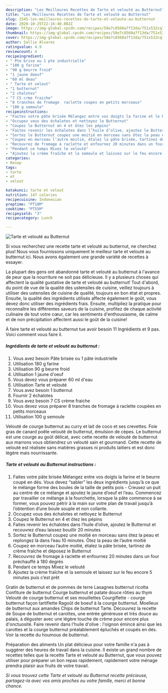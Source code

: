 ```yaml
---
description: "Les Meilleures Recettes de Tarte et velouté au Butternut"
title: "Les Meilleures Recettes de Tarte et velouté au Butternut"
slug: 1545-les-meilleures-recettes-de-tarte-et-veloute-au-butternut
date: 2020-10-25T22:16:40.802Z
image: https://img-global.cpcdn.com/recipes/58e7c8560a7f13da/751x532cq70/tarte-et-veloute-au-butternut-photo-principale-de-la-recette.jpg
thumbnail: https://img-global.cpcdn.com/recipes/58e7c8560a7f13da/751x532cq70/tarte-et-veloute-au-butternut-photo-principale-de-la-recette.jpg
cover: https://img-global.cpcdn.com/recipes/58e7c8560a7f13da/751x532cq70/tarte-et-veloute-au-butternut-photo-principale-de-la-recette.jpg
author: Sallie Alvarez
ratingvalue: 4.9
reviewcount: 4
recipeingredient:
- " Pte brise ou 1 pte industrielle"
- "180 g farine"
- "90 g beurre froid"
- "1 jaune doeuf"
- "60 ml deau"
- " Tarte et velout"
- "1 butternut"
- "2 chalotes"
- "7 CS crme fraiche"
- "8 tranches de fromage  raclette coupes en petits morceaux"
- "100 g semoule"
recipeinstructions:
- "Faites votre pâte brisée Mélangez entre vos doigts la farine et le beurre coupé en dés. Vous devez “sabler” les deux ingrédients jusqu’à ce que le mélange forme des boules de la taille de petits pois Creusez un puit au centre de ce mélange et ajoutez le jaune d’oeuf et l’eau. Commencez par travailler ce mélange à la fourchette, lorsque la pâte commence à se former, vous pouvez pétrir à la main sur votre plan de travail jusqu’à l’obtention d’une boule souple et non collante."
- "Occupez vous des échalotes et nettoyez le Butternut"
- "Coupez le Butternut en 4 et ôtez les pépins"
- "Faites revenir les échalotes dans l’huile d’olive, ajoutez le Butternut et recouvrez d’eau laissez bouillir 20 minutes"
- "Sortez le Butternut coupez une moitié en morceau sans ôtez la peau et replongez là dans l’eau 10 minutes. Ôtez la peau de l’autre moitié"
- "Coupez en morceau l’autre moitié, étalez la pâte brisée, tartinez de crème fraîche et déposez le Butternut"
- "Recouvrez de fromage à raclette et enfournez 20 minutes dans un four préchauffé à 180 degrés"
- "Pendant ce temps Mixez le velouté"
- "Ajoutez la crème fraîche et la semoule et laissez sur le feu encore 5 minutes puis c’est prêt"
categories:
- Resep
tags:
- tarte
- et
- velout

katakunci: tarte et velout 
nutrition: 147 calories
recipecuisine: Indonesian
preptime: "PT18M"
cooktime: "PT55M"
recipeyield: "3"
recipecategory: Lunch

---
```



![Tarte et velouté au Butternut](https://img-global.cpcdn.com/recipes/58e7c8560a7f13da/751x532cq70/tarte-et-veloute-au-butternut-photo-principale-de-la-recette.jpg)

Si vous recherchez une recette tarte et velouté au butternut, ne cherchez plus! Nous vous fournissons uniquement le meilleur tarte et velouté au butternut ici. Nous avons également une grande variété de recettes à essayer.

La plupart des gens ont abandonné tarte et velouté au butternut à l'avance de peur que la nourriture ne soit pas délicieuse. Il y a plusieurs choses qui affectent la qualité gustative de tarte et velouté au butternut! Tout d'abord, du point de vue de la qualité des ustensiles de cuisine, veillez toujours à utiliser des ustensiles de cuisine de qualité, toujours en bon état et propres. Ensuite, la qualité des ingrédients utilisés affecte également le goût, vous devez donc utiliser des ingrédients frais. Ensuite, multipliez la pratique pour reconnaître les différentes saveurs de la cuisine, profitez de chaque activité culinaire de tout votre cœur, car les sentiments d'enthousiasme, de calme et de non précipitation affectent aussi le goût de la cuisine!

<!--inarticleads1-->

À faire tarte et velouté au butternut tue avoir besoin 11 Ingrédients et 9 pas. Voici comment vous faire il.

##### Ingrédients de tarte et velouté au butternut :

1. Vous avez besoin  Pâte brisée ou 1 pâte industrielle
1. Utilisation 180 g farine
1. Utilisation 90 g beurre froid
1. Utilisation 1 jaune d&#39;oeuf
1. Vous devez vous préparer 60 ml d&#39;eau
1. Utilisation  Tarte et velouté
1. Vous avez besoin 1 butternut
1. Fournir 2 échalotes
1. Vous avez besoin 7 CS crème fraiche
1. Vous devez vous préparer 8 tranches de fromage à raclette coupées en petits morceaux
1. Utilisation 100 g semoule


Velouté de courge butternut au curry et lait de coco et ses crevettes. Foie gras de canard poêle velouté de butternut, émulsion de cèpes. Le butternut est une courge au goût délicat, avec cette recette de velouté de butternut aux marrons vous obtiendrez un velouté sain et gourmand. Cette recette de velouté est réalisée sans matières grasses ni produits laitiers et est donc légère mais nourrissante. 

<!--inarticleads2-->

##### Tarte et velouté au Butternut instructions :

1. Faites votre pâte brisée Mélangez entre vos doigts la farine et le beurre coupé en dés. Vous devez “sabler” les deux ingrédients jusqu’à ce que le mélange forme des boules de la taille de petits pois - Creusez un puit au centre de ce mélange et ajoutez le jaune d’oeuf et l’eau. Commencez par travailler ce mélange à la fourchette, lorsque la pâte commence à se former, vous pouvez pétrir à la main sur votre plan de travail jusqu’à l’obtention d’une boule souple et non collante.
1. Occupez vous des échalotes et nettoyez le Butternut
1. Coupez le Butternut en 4 et ôtez les pépins
1. Faites revenir les échalotes dans l’huile d’olive, ajoutez le Butternut et recouvrez d’eau laissez bouillir 20 minutes
1. Sortez le Butternut coupez une moitié en morceau sans ôtez la peau et replongez là dans l’eau 10 minutes. Ôtez la peau de l’autre moitié
1. Coupez en morceau l’autre moitié, étalez la pâte brisée, tartinez de crème fraîche et déposez le Butternut
1. Recouvrez de fromage à raclette et enfournez 20 minutes dans un four préchauffé à 180 degrés
1. Pendant ce temps Mixez le velouté
1. Ajoutez la crème fraîche et la semoule et laissez sur le feu encore 5 minutes puis c’est prêt


Gratin de butternut et de pommes de terre Lasagnes butternut ricotta Confiture de butternut Courge butternut et patate douce rôties au thym Velouté de courge butternut et ses mouillettes Courgiflette - courge butternut façon tartiflette Ragoût de boeuf à la courge butternut. Moelleux de butternut aux amandes Chips de butternut Tarte. Découvrez la recette de Soupe de butternut et carottes, une entrée généreuse et très douce au palais, à déguster avec une légère touche de crème pour encore plus d&#39;onctuosité. Faire revenir dans l&#39;huile d&#39;olive : l&#39;oignon émincé ainsi que les carottes et la courge butternut préalablement épluchés et coupés en dés. Voir la recette du houmous de butternut. 

<!--inarticleads1-->

<p>
Préparation des aliments Un plat délicieux pour votre famille n'a pas à suggérer des heures de travail dans la cuisine. Il existe un grand nombre de recettes telles que la recette Tarte et velouté au Butternut, que vous pouvez utiliser pour préparer un bon repas rapidement, rapidement votre ménage prendra plaisir aux fruits de votre travail.
</p>

<p>
<i>Si vous trouvez cette Tarte et velouté au Butternut recette précieuse, partagez-la avec vos amis proches ou votre famille, merci et bonne chance.</i>
</p>
